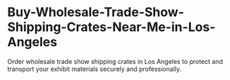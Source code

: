 # Buy-Wholesale-Trade-Show-Shipping-Crates-Near-Me-in-Los-Angeles
Order wholesale trade show shipping crates in Los Angeles to protect and transport your exhibit materials securely and professionally.
